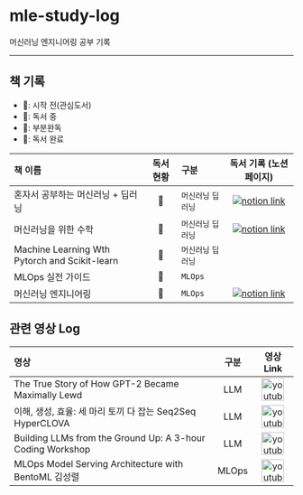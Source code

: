 # mle-study-log
머신러닝 엔지니어링 공부 기록

---

## 책 기록

- 🪹: 시작 전(관심도서)
- 🪺: 독서 중
- 🐣: 부분완독
- 🦉: 독서 완료

| 책 이름 | 독서 현황   | 구분 | 독서 기록 (노션 페이지) |
| :-- | :--: | :-- | :--: |
| 혼자서 공부하는 머신러닝 + 딥러닝 | 🐣 | `머신러닝` `딥러닝` |[![notion link](https://cdn.iconscout.com/icon/free/png-512/free-notion-logo-icon-download-in-svg-png-gif-file-formats--social-media-pack-logos-icons-1911999.png?f=webp&w=30)](https://temporal-willow-a60.notion.site/56b8620c939d4d59baab4967bbe20df4?pvs=4) |
| 머신러닝을 위한 수학 | 🐣 | `머신러닝` `딥러닝` |  [![notion link](https://cdn.iconscout.com/icon/free/png-512/free-notion-logo-icon-download-in-svg-png-gif-file-formats--social-media-pack-logos-icons-1911999.png?f=webp&w=30)](https://temporal-willow-a60.notion.site/491d0c0794fb404796843f0e2f9b9b2e?pvs=4) |
| Machine Learning Wth Pytorch and Scikit-learn | 🪹 | `머신러닝` `딥러닝` |  |
| MLOps 실전 가이드 | 🪹 | `MLOps` | |
| 머신러닝 엔지니어링 | 🪺 | `MLOps` |  [![notion link](https://cdn.iconscout.com/icon/free/png-512/free-notion-logo-icon-download-in-svg-png-gif-file-formats--social-media-pack-logos-icons-1911999.png?f=webp&w=30)](https://temporal-willow-a60.notion.site/0b10895487004a4d8e93512d8b8787fd?pvs=4) |

## 관련 영상 Log

| 영상 | 구분 | 영상 Link |
| :-- | :--: | :--: |
|The True Story of How GPT-2 Became Maximally Lewd| LLM |<a href="https://youtu.be/qV_rOlHjvvs?si=D0IRBm0BnePHCMur"><img src="https://static.vecteezy.com/system/resources/thumbnails/018/930/572/small/youtube-logo-youtube-icon-transparent-free-png.png" alt="youtube_logo" width="40"/></a>|
|이해, 생성, 효율: 세 마리 토끼 다 잡는 Seq2Seq HyperCLOVA| LLM |<a href="https://youtu.be/upL76wu1EVQ?si=ihheXsXoNbxIL3rN"><img src="https://static.vecteezy.com/system/resources/thumbnails/018/930/572/small/youtube-logo-youtube-icon-transparent-free-png.png" alt="youtube_logo" width="40"/></a>|
|Building LLMs from the Ground Up: A 3-hour Coding Workshop| LLM |<a href="https://magazine.sebastianraschka.com/p/building-llms-from-the-ground-up"><img src="https://static.vecteezy.com/system/resources/thumbnails/018/930/572/small/youtube-logo-youtube-icon-transparent-free-png.png" alt="youtube_logo" width="40"/></a>|
|MLOps Model Serving Architecture with BentoML 김성렬| MLOps |<a href="https://youtu.be/2AjVDjR0jLM?si=0EJKen_gwNGN3Mkb"><img src="https://static.vecteezy.com/system/resources/thumbnails/018/930/572/small/youtube-logo-youtube-icon-transparent-free-png.png" alt="youtube_logo" width="40"/></a>|
